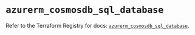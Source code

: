 # `azurerm_cosmosdb_sql_database`

Refer to the Terraform Registry for docs: [`azurerm_cosmosdb_sql_database`](https://registry.terraform.io/providers/hashicorp/azurerm/4.31.0/docs/resources/cosmosdb_sql_database).

